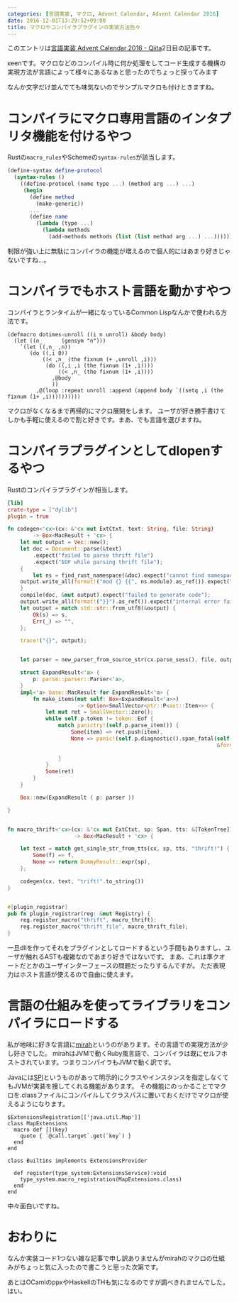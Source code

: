 ```yaml
---
categories: [言語実装, マクロ, Advent Calendar, Advent Calendar 2016]
date: 2016-12-01T13:29:52+09:00
title: マクロやコンパイラプラグインの実装方法色々
---
```


このエントリは[言語実装 Advent Calendar 2016 - Qiita](http://qiita.com/advent-calendar/2016/lang_dev)2日目の記事です。

κeenです。マクロなどのコンパイル時に何か処理をしてコード生成する機構の実現方法が言語によって様々にあるなぁと思ったのでちょっと探ってみます

<!--more-->

なんか文字だけ並んでても味気ないのでサンプルマクロも付けときますね。

# コンパイラにマクロ専用言語のインタプリタ機能を付けるやつ
Rustの`macro_rules`やSchemeの`syntax-rules`が該当します。

``` scheme
(define-syntax define-protocol
  (syntax-rules ()
    ((define-protocol (name type ...) (method arg ...) ...)
     (begin
       (define method
         (make-generic))
       ...
       (define name
         (lambda (type ...)
           (lambda methods
             (add-methods methods (list (list method arg ...) ...)))))))))
```

制限が強い上に無駄にコンパイラの機能が増えるので個人的にはあまり好きじゃないですね…。

# コンパイラでもホスト言語を動かすやつ
コンパイラとランタイムが一緒になっているCommon Lispなんかで使われる方法です。

``` common-lisp
(defmacro dotimes-unroll ((i n unroll) &body body)
  (let ((n_      (gensym "n")))
    `(let ((,n_ ,n))
       (do ((,i 0))
           ((< ,n_ (the fixnum (+ ,unroll ,i)))
            (do ((,i ,i (the fixnum (1+ ,i))))
                ((< ,n_ (the fixnum (1+ ,i))))
              ,@body
              ))
         ,@(loop :repeat unroll :append (append body `((setq ,i (the fixnum (1+ ,i))))))))))

```

マクロがなくなるまで再帰的にマクロ展開をします。
ユーザが好き勝手書けてしかも手軽に使えるので割と好きです。まあ、でも言語を選びますね。

# コンパイラプラグインとしてdlopenするやつ

Rustのコンパイラプラグインが相当します。

``` toml
[lib]
crate-type = ["dylib"]
plugin = true
```


``` rust
fn codegen<'cx>(cx: &'cx mut ExtCtxt, text: String, file: String)
        -> Box<MacResult + 'cx> {
    let mut output = Vec::new();
    let doc = Document::parse(&text)
        .expect("failed to parse thrift file")
        .expect("EOF while parsing thrift file");
    {
        let ns = find_rust_namespace(&doc).expect("cannot find namespace");
    output.write_all(format!("mod {} {{", ns.module).as_ref()).expect("internal error failed to write the vec");
    }
    compile(doc, &mut output).expect("failed to generate code");
    output.write_all(format!("}}").as_ref()).expect("internal error failed to write the vec");
    let output = match std::str::from_utf8(&output) {
        Ok(s) => s,
        Err(_) => "",
    };

    trace!("{}", output);


    let parser = new_parser_from_source_str(cx.parse_sess(), file, output.to_string());

    struct ExpandResult<'a> {
        p: parse::parser::Parser<'a>,
    }
    impl<'a> base::MacResult for ExpandResult<'a> {
        fn make_items(mut self: Box<ExpandResult<'a>>)
                      -> Option<SmallVector<ptr::P<ast::Item>>> {
            let mut ret = SmallVector::zero();
            while self.p.token != token::Eof {
                match panictry!(self.p.parse_item()) {
                    Some(item) => ret.push(item),
                    None => panic!(self.p.diagnostic().span_fatal(self.p.span,
                                                                  &format!("expected item, found `{}`",
                                                                           self.p.this_token_to_string())))
                }
            }
            Some(ret)
        }
    }

    Box::new(ExpandResult { p: parser })

}


fn macro_thrift<'cx>(cx: &'cx mut ExtCtxt, sp: Span, tts: &[TokenTree])
                     -> Box<MacResult + 'cx> {

    let text = match get_single_str_from_tts(cx, sp, tts, "thrift!") {
        Some(f) => f,
        None => return DummyResult::expr(sp),
    };

    codegen(cx, text, "trift!".to_string())
}


#[plugin_registrar]
pub fn plugin_registrar(reg: &mut Registry) {
    reg.register_macro("thrift", macro_thrift);
    reg.register_macro("thrift_file", macro_thrift_file);
}

```

一旦dllを作ってそれをプラグインとしてロードするという手間もありますし、ユーザが触れるASTも複雑なのであまり好きではないです。
まあ、これは準クオートだとかのユーザインターフェースの問題だったりするんですが。
ただ表現力はホスト言語が使えるので自由に使えます。

# 言語の仕組みを使ってライブラリをコンパイラにロードする

私が地味に好きな言語に[mirah](http://www.mirah.org/)というのがあります。その言語での実現方法が少し好きでした。
mirahはJVMで動くRuby風言語で、コンパイラは既にセルフホストされています。つまりコンパイラもJVMで動く訳です。

Javaには[SPI](https://docs.oracle.com/javase/tutorial/sound/SPI-intro.html)というものがあって明示的にクラスやインスタンスを指定しなくてもJVMが実装を捜してくれる機能があります。
その機能にのっかることでマクロを.classファイルにコンパイルしてクラスパスに置いておくだけでマクロが使えるようになります。

``` mirah
$ExtensionsRegistration[['java.util.Map']]
class MapExtensions
  macro def [](key)
    quote { `@call.target`.get(`key`) }
  end
end

class Builtins implements ExtensionsProvider

  def register(type_system:ExtensionsService):void
    type_system.macro_registration(MapExtensions.class)
  end
end
```

中々面白いですね。

# おわりに

なんか実装コード1つない雑な記事で申し訳ありませんがmirahのマクロの仕組みがちょっと気に入ったので書こうと思った次第です。

あとはOCamlのppxやHaskellのTHも気になるのですが調べきれませんでした。はい。
